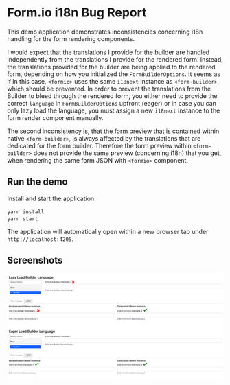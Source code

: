 # Form.io i18n Bug Report

This demo application demonstrates inconsistencies concerning i18n handling for the form rendering components.

I would expect that the translations I provide for the builder are handled independently from the translations I provide for the rendered form. Instead, the translations provided for the builder are being applied to the rendered form, depending on how you initialized the `FormBuilderOptions`. It seems as if in this case, `<formio>` uses the same `i18next` instance as `<form-builder>`, which should be prevented.
In order to prevent the translations from the Builder to bleed through the rendered form, you either need to provide the correct `language` in `FormBuilderOptions` upfront (eager) or in case you can only lazy load the language, you must assign a new `i18next` instance to the form render component manually.

The second inconsistency is, that the form preview that is contained within native `<form-builder>`, is always affected by the translations that are dedicated for the form builder. Therefore the form preview within `<form-builder>` does not provide the same preview (concerning i18n) that you get, when rendering the same form JSON with `<formio>` component.

## Run the demo

Install and start the application:

```
yarn install
yarn start
```

The application will automatically open within a new browser tab under `http://localhost:4205`.

## Screenshots

![Builder vs Form Renderer](https://github.com/bfoese/formio-i18n-bug-report/blob/8faa0b402789bd74586b606c2c98c2e8074fe3f8/screenshot.png)
